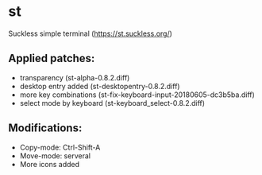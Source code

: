# st

Suckless simple terminal (https://st.suckless.org/)

## Applied patches:
* transparency (st-alpha-0.8.2.diff)
* desktop entry added (st-desktopentry-0.8.2.diff)
* more key combinations (st-fix-keyboard-input-20180605-dc3b5ba.diff)
* select mode by keyboard (st-keyboard_select-0.8.2.diff)

## Modifications:
* Copy-mode: Ctrl-Shift-A
* Move-mode: serveral
* More icons added
